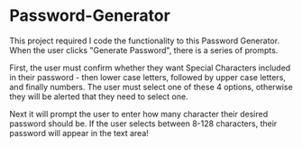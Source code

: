 # Password-Generator

This project required I code the functionality to this Password Generator. When the user clicks "Generate Password", there is a series of prompts. 

First, the user must confirm whether they want Special Characters included in their password - then lower case letters, followed by upper case letters, and finally numbers. The user must select one of these 4 options, otherwise they will be alerted that they need to select one. 

Next it will prompt the user to enter how many character their desired password should be. If the user selects between 8-128 characters, their password will appear in the text area!
